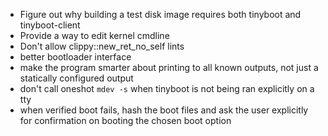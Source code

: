 - Figure out why building a test disk image requires both tinyboot and
  tinyboot-client
- Provide a way to edit kernel cmdline
- Don't allow clippy::new_ret_no_self lints
- better bootloader interface
- make the program smarter about printing to all known outputs, not just a
  statically configured output
- don't call oneshot `mdev -s` when tinyboot is not being ran explicitly on a
  tty
- when verified boot fails, hash the boot files and ask the user explicitly for
  confirmation on booting the chosen boot option
